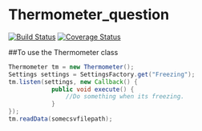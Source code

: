 # Thermometer_question

[![Build Status](https://travis-ci.org/CarlosBalladares/Thermometer_question.svg?branch=master)](https://travis-ci.org/CarlosBalladares/Thermometer_question)
[![Coverage Status](https://coveralls.io/repos/github/CarlosBalladares/Thermometer_question/badge.svg?branch=master)](https://coveralls.io/github/CarlosBalladares/Thermometer_question?branch=master)


##To use the Thermometer class



```java
Thermometer tm = new Thermometer();
Settings settings = SettingsFactory.get("Freezing");
tm.listen(settings, new Callback() {
            public void execute() {
                //Do something when its freezing.
            }
});
tm.readData(somecsvfilepath);
```

